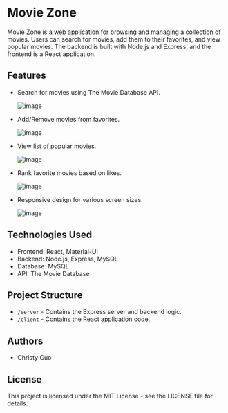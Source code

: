 # Movie Zone

Movie Zone is a web application for browsing and managing a collection of movies. Users can search for movies, add them to their favorites, and view popular movies. The backend is built with Node.js and Express, and the frontend is a React application.

## Features

- Search for movies using The Movie Database API.

  ![image](https://github.com/simguo2024/capstone_project/assets/152562804/4940f740-b439-4993-ba70-65d62add0855)

- Add/Remove movies from favorites.

  ![image](https://github.com/simguo2024/capstone_project/assets/152562804/5a53884b-936d-4c8d-b4f6-7bbd916d0c94)

- View list of popular movies.
  
  ![image](https://github.com/simguo2024/capstone_project/assets/152562804/b47b6d66-3375-4cb8-ba23-8af100033b00)

- Rank favorite movies based on likes.
  
  ![image](https://github.com/simguo2024/capstone_project/assets/152562804/c82548dd-b930-496b-a041-0e2035fe2c08)
  
- Responsive design for various screen sizes.
  
  ![image](https://github.com/simguo2024/capstone_project/assets/152562804/39614968-f134-4250-9b21-ebd531929fcd)


## Technologies Used

- Frontend: React, Material-UI
- Backend: Node.js, Express, MySQL
- Database: MySQL
- API: The Movie Database

## Project Structure

- `/server` - Contains the Express server and backend logic.
- `/client` - Contains the React application code.

## Authors

- Christy Guo

## License

This project is licensed under the MIT License - see the LICENSE file for details.
